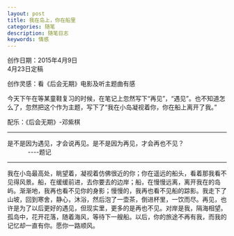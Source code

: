 ```yaml
---
layout: post
title: 我在岛上，你在船里
categories: 随笔
description: 随笔日志
keywords: 情感
---
```


创作日期：2015年4月9日  
4月23日定稿   

创作灵感：看《后会无期》电影及听主题曲有感  

今天下午在等某童鞋复习的时候，在笔记上忽然写下“再见”，“遇见”。也不知道怎么了，忽然把这个作为主题，写下了“我在小岛凝视着你，你在船上离开了我。”   

配乐：《后会无期》-邓紫棋 
* * * * * * * * * * * * * * * * * * * * * * * * *
是不是因为遇见，才会说再见。是不是因为再见，才会再也不见？   
&#160;&#160;&#160;&#160;&#160;&#160;&#160;&#160; &#160;&#160;       ----题记 
* * * * * * * * * * * * * * * * * * * * * * * * *
   

我在小岛最高处，眺望着，凝视着仿佛很近的你；你在遥远的船头，看着那我看不见得风景。船，在缓缓前进，去你要去的边岸；船，在慢慢远离，离开我在的岛屿。渐渐地，我再也看不见你的身影；慢慢的，我再也看不见船的踪影。我走下了山坡，回到寒舍，静心，沐浴，然后泡了一壶茶，倒进杯里，一饮而尽。再见，也许是为了以后更好的遇见，但现实里，更多的是再也不见。对岸是我，隔海相望。孤岛中，花开花落，随着海风，等待下一艘船。以后，你的旅途不再有我，而我的记忆却一直有你。愿你一路顺风。 
